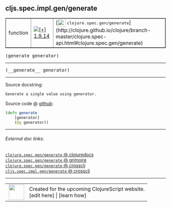 ## cljs.spec.impl.gen/generate



 <table border="1">
<tr>
<td>function</td>
<td><a href="https://github.com/cljsinfo/cljs-api-docs/tree/1.9.14"><img valign="middle" alt="[+] 1.9.14" title="Added in 1.9.14" src="https://img.shields.io/badge/+-1.9.14-lightgrey.svg"></a> </td>
<td>
[<img height="24px" valign="middle" src="http://i.imgur.com/1GjPKvB.png"> <samp>clojure.spec.gen/generate</samp>](http://clojure.github.io/clojure/branch-master/clojure.spec-api.html#clojure.spec.gen/generate)
</td>
</tr>
</table>

<samp>(generate generator)</samp><br>

---

 <samp>
(__generate__ generator)<br>
</samp>

---





Source docstring:

```
Generate a single value using generator.
```


Source code @ [github]():

```clj
(defn generate
    [generator]
    (@g generator))
```

<!--
Repo - tag - source tree - lines:

 <pre>

</pre>

-->

---



###### External doc links:

[`clojure.spec.gen/generate` @ clojuredocs](http://clojuredocs.org/clojure.spec.gen/generate)<br>
[`clojure.spec.gen/generate` @ grimoire](http://conj.io/store/v1/org.clojure/clojure/1.7.0-beta3/clj/clojure.spec.gen/generate/)<br>
[`clojure.spec.gen/generate` @ crossclj](http://crossclj.info/fun/clojure.spec.gen/generate.html)<br>
[`cljs.spec.impl.gen/generate` @ crossclj](http://crossclj.info/fun/cljs.spec.impl.gen.cljs/generate.html)<br>

---

 <table>
<tr><td>
<img valign="middle" align="right" width="48px" src="http://i.imgur.com/Hi20huC.png">
</td><td>
Created for the upcoming ClojureScript website.<br>
[edit here] | [learn how]
</td></tr></table>

[edit here]:https://github.com/cljsinfo/cljs-api-docs/blob/master/cljsdoc/cljs.spec.impl.gen/generate.cljsdoc
[learn how]:https://github.com/cljsinfo/cljs-api-docs/wiki/cljsdoc-files

<!--

This information was too distracting to show to readers, but I'll leave it
commented here since it is helpful to:

- pretty-print the data used to generate this document
- and show how to retrieve that data



The API data for this symbol:

```clj
{:ns "cljs.spec.impl.gen",
 :name "generate",
 :signature ["[generator]"],
 :name-encode "generate",
 :history [["+" "1.9.14"]],
 :type "function",
 :clj-equiv {:full-name "clojure.spec.gen/generate",
             :url "http://clojure.github.io/clojure/branch-master/clojure.spec-api.html#clojure.spec.gen/generate"},
 :full-name-encode "cljs.spec.impl.gen/generate",
 :source {:code "(defn generate\n    [generator]\n    (@g generator))",
          :title "Source code",
          :repo "clojurescript",
          :tag "r1.9.14",
          :filename "src/main/cljs/cljs/spec/impl/gen.cljs",
          :lines [50 53],
          :url "https://github.com/clojure/clojurescript/blob/r1.9.14/src/main/cljs/cljs/spec/impl/gen.cljs#L50-L53"},
 :usage ["(generate generator)"],
 :full-name "cljs.spec.impl.gen/generate",
 :docstring "Generate a single value using generator.",
 :cljsdoc-url "https://github.com/cljsinfo/cljs-api-docs/blob/master/cljsdoc/cljs.spec.impl.gen/generate.cljsdoc"}

```

Retrieve the API data for this symbol:

```clj
;; from Clojure REPL
(require '[clojure.edn :as edn])
(-> (slurp "https://raw.githubusercontent.com/cljsinfo/cljs-api-docs/catalog/cljs-api.edn")
    (edn/read-string)
    (get-in [:symbols "cljs.spec.impl.gen/generate"]))
```

-->
